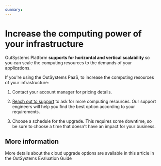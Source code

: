 ```yaml
---
summary:
---
```


# Increase the computing power of your infrastructure

OutSystems Platform **supports for horizontal and vertical scalability** so you can scale the computing resources to the demands of your applications.

If you're using the OutSystems PaaS, to increase the computing resources of your infrastructure:

1. Contact your account manager for pricing details.

2. [Reach out to support](https://success.outsystems.com/Support/Enterprise_Customers/OutSystems_Support/01_Contact_OutSystems_technical_support) to ask for more computing resources. Our support engineers will help you find the best option according to your requirements.

3. Choose a schedule for the upgrade. This requires some downtime, so be sure to choose a time that doesn't have an impact for your business.

## More information

More details about the cloud upgrade options are available in this article in the OutSystems Evaluation Guide


